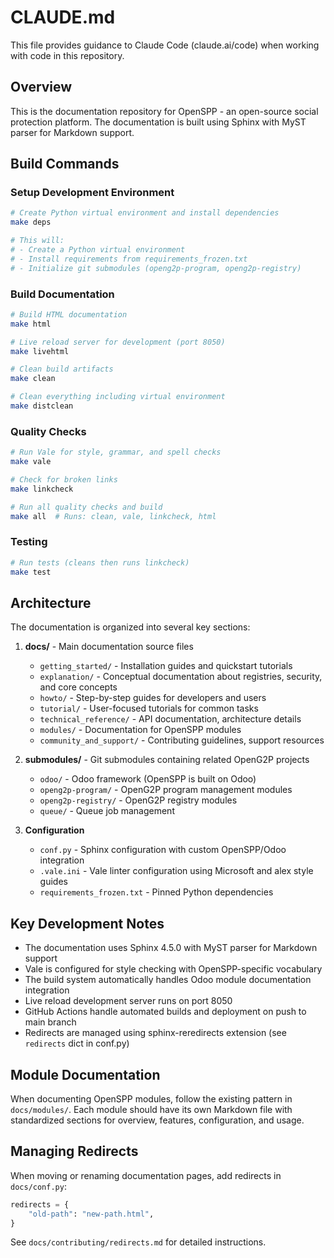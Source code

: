 # CLAUDE.md

This file provides guidance to Claude Code (claude.ai/code) when working with code in this repository.

## Overview

This is the documentation repository for OpenSPP - an open-source social protection platform. The documentation is built using Sphinx with MyST parser for Markdown support.

## Build Commands

### Setup Development Environment
```bash
# Create Python virtual environment and install dependencies
make deps

# This will:
# - Create a Python virtual environment
# - Install requirements from requirements_frozen.txt
# - Initialize git submodules (openg2p-program, openg2p-registry)
```

### Build Documentation
```bash
# Build HTML documentation
make html

# Live reload server for development (port 8050)
make livehtml

# Clean build artifacts
make clean

# Clean everything including virtual environment
make distclean
```

### Quality Checks
```bash
# Run Vale for style, grammar, and spell checks
make vale

# Check for broken links
make linkcheck

# Run all quality checks and build
make all  # Runs: clean, vale, linkcheck, html
```

### Testing
```bash
# Run tests (cleans then runs linkcheck)
make test
```

## Architecture

The documentation is organized into several key sections:

1. **docs/** - Main documentation source files
   - `getting_started/` - Installation guides and quickstart tutorials
   - `explanation/` - Conceptual documentation about registries, security, and core concepts
   - `howto/` - Step-by-step guides for developers and users
   - `tutorial/` - User-focused tutorials for common tasks
   - `technical_reference/` - API documentation, architecture details
   - `modules/` - Documentation for OpenSPP modules
   - `community_and_support/` - Contributing guidelines, support resources

2. **submodules/** - Git submodules containing related OpenG2P projects
   - `odoo/` - Odoo framework (OpenSPP is built on Odoo)
   - `openg2p-program/` - OpenG2P program management modules
   - `openg2p-registry/` - OpenG2P registry modules
   - `queue/` - Queue job management

3. **Configuration**
   - `conf.py` - Sphinx configuration with custom OpenSPP/Odoo integration
   - `.vale.ini` - Vale linter configuration using Microsoft and alex style guides
   - `requirements_frozen.txt` - Pinned Python dependencies

## Key Development Notes

- The documentation uses Sphinx 4.5.0 with MyST parser for Markdown support
- Vale is configured for style checking with OpenSPP-specific vocabulary
- The build system automatically handles Odoo module documentation integration
- Live reload development server runs on port 8050
- GitHub Actions handle automated builds and deployment on push to main branch
- Redirects are managed using sphinx-reredirects extension (see `redirects` dict in conf.py)

## Module Documentation

When documenting OpenSPP modules, follow the existing pattern in `docs/modules/`. Each module should have its own Markdown file with standardized sections for overview, features, configuration, and usage.

## Managing Redirects

When moving or renaming documentation pages, add redirects in `docs/conf.py`:
```python
redirects = {
    "old-path": "new-path.html",
}
```
See `docs/contributing/redirects.md` for detailed instructions.